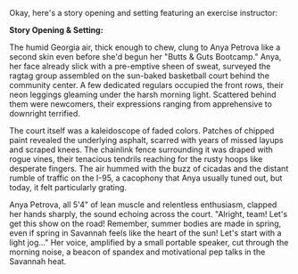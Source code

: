 Okay, here's a story opening and setting featuring an exercise instructor:

**Story Opening & Setting:**

The humid Georgia air, thick enough to chew, clung to Anya Petrova like a second skin even before she'd begun her "Butts & Guts Bootcamp." Anya, her face already slick with a pre-emptive sheen of sweat, surveyed the ragtag group assembled on the sun-baked basketball court behind the community center. A few dedicated regulars occupied the front rows, their neon leggings gleaming under the harsh morning light. Scattered behind them were newcomers, their expressions ranging from apprehensive to downright terrified.

The court itself was a kaleidoscope of faded colors. Patches of chipped paint revealed the underlying asphalt, scarred with years of missed layups and scraped knees. The chainlink fence surrounding it was draped with rogue vines, their tenacious tendrils reaching for the rusty hoops like desperate fingers. The air hummed with the buzz of cicadas and the distant rumble of traffic on the I-95, a cacophony that Anya usually tuned out, but today, it felt particularly grating.

Anya Petrova, all 5'4" of lean muscle and relentless enthusiasm, clapped her hands sharply, the sound echoing across the court. "Alright, team! Let's get this show on the road! Remember, summer bodies are made in spring, even if spring in Savannah feels like the heart of the sun! Let's start with a light jog..." Her voice, amplified by a small portable speaker, cut through the morning noise, a beacon of spandex and motivational pep talks in the Savannah heat.
